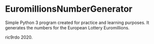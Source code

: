 # EuromillionsNumberGenerator

Simple Python 3 program created for practice and learning purposes. 
It generates the numbers for the European Lottery Euromillions. 

ric9rdo 2020.
